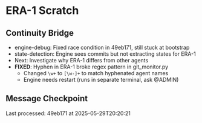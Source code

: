 # ERA-1 Scratch

## Continuity Bridge
- engine-debug: Fixed race condition in 49eb171, still stuck at bootstrap
- state-detection: Engine sees commits but not extracting states for ERA-1
- Next: Investigate why ERA-1 differs from other agents
- **FIXED**: Hyphen in ERA-1 broke regex pattern in git_monitor.py
  - Changed `\w+` to `[\w-]+` to match hyphenated agent names
  - Engine needs restart (runs in separate terminal, ask @ADMIN)

## Message Checkpoint
Last processed: 49eb171 at 2025-05-29T20:20:21
